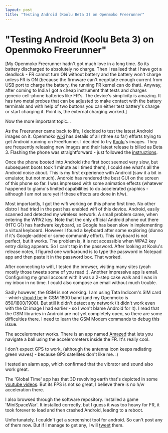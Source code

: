 ```yaml
---
layout: post
title: "Testing Android (Koolu Beta 3) on Openmoko Freerunner"
---
```

"Testing Android (Koolu Beta 3) on Openmoko Freerunner"
===
\[My Openmoko Freerunner hadn't got much love in a long time. So its battery discharged to absolutely no charge. Then I realised that I have got a deadlock - FR cannot turn ON without battery and the battery won't charge unless FR is ON (because the firmware can't negotiate enough current from USB port to charge the battery, the running FR kernel can do that). Anyway, after coming to India I got a cheap instrument that tests and charges generic cell-phone batteries like FR's. The device's simplicity is amazing. It has two metal probes that can be adjusted to make contact with the battery terminals and with help of two buttons you can either test battery's charge or start charging it. Point is, the external charging worked.\]  
  
Now the more important topic...  
  
As the Freerunner came back to life, I decided to test the latest Android images on it. Openmoko [wiki][0] has details of all (three so far) efforts trying to get Android running on FreeRunner. I decided to try [Koolu][1]'s images. They are frequently releasing new images and their latest release is billed as Beta 3\. Flashing the phone was straightforward - just followed the [instructions][2].  
  
Once the phone booted into Android (the first boot seemed very slow, but subsequent boots took 1 minute as I timed them), I could see what's all the Android noise about. This is my first experience with Android (saw it a bit in emulator, but not much). Android has rendered the best GUI on the screen of this phone so far. I was impressed with some animation effects (whatever happened to glamo's limited capabilities to do accelerated graphics - although I am not sure yet if these effects are done in h/w).  
  
Most importantly, I got the wifi working on this phone first time. No other distro I had tried in the past has enabled wifi of this device. Android, easily scanned and detected my wireless network. A small problem came, when entering the WPA2 key. Note that the only official Android phone out there (HTC G1) has hardware keyboard, so Google has been slow in implementing a virtual keyboard. However I found a keyboard after some exploring (dunno if it's Google-added or some community effort). This keyboard is not perfect, but it works. The problem is, it is not accessible when WPA2 key entry dialog appears. So I can't tap in the password. After looking at Koolu's release notes, I figured one workaround is to type the password in Notepad app and then paste it in the password box. That worked.  
  
After connecting to wifi, I tested the browser, visiting many sites (yeah mostly those tweets some of you read ;). Another impressive app is email. Configuring my gmail account with it was a 2-step cake walk and I was in my inbox in no time. I could also compose an email without much trouble.  
  
Sadly however, the GSM is not working. I am using Tata Indicom's SIM card - which [should be][3] in GSM 1800 band (and my Openmoko is 850/1800/1900). But still it didn't detect any network (It didn't work even with the Qt image I had earlier - so I won't blame Android for it). I read that the GSM libraries in Android are not yet completely open, so there are some difficulties there. I need to learn the GSM Modem commands to debug this issue.  
  
The accelerometer works. There is an app named [Amazed][4] that lets you navigate a ball using the accelerometers inside the FR. It's really cool.  
  
I don't expect GPS to work, (although the antenna icon keeps radiating green waves) - because GPS satellites don't like me. :)  
  
I tested an alarm app, which confirmed that the vibrator and sound also work great.  
  
The 'Global Time' app has that 3D revolving earth that's depicted in some [youtube videos][5]. But its FPS is not so great, I believe there is no h/w acceleration there.  
  
I also browsed through the software repository. Installed a game 'MiniSpaceWar'. It installed correctly, but I guess it was too heavy for FR, it took forever to load and then crashed Android, leading to a reboot.  
  
Unfortunately, I couldn't get a screenshot tool for android. So can't post any of them now. But if I manage to get any, I will [tweet][6] them.

[0]: http://wiki.openmoko.org/wiki/Android
[1]: http://freerunner.android.koolu.com/release-files
[2]: http://wiki.openmoko.org/wiki/Android_on_Freerunner
[3]: http://www.gsmworld.com/roaming/gsminfo/net_inkl.shtml
[4]: http://www.youtube.com/watch?v=HncLJaxJl4Y
[5]: http://www.youtube.com/watch?v=m4NbsLmF9j0
[6]: http://twitter.com/jyro
